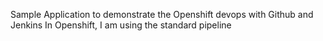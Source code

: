 Sample Application to demonstrate the Openshift devops with Github and Jenkins
In Openshift, I am using the standard pipeline 


